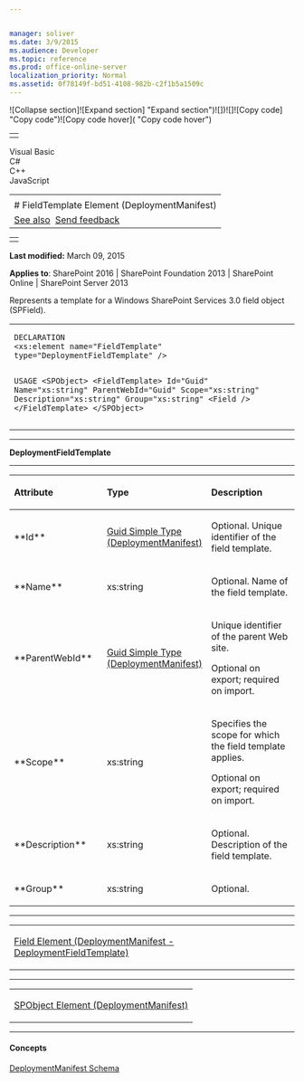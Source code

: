 ```yaml
---


manager: soliver
ms.date: 3/9/2015
ms.audience: Developer
ms.topic: reference
ms.prod: office-online-server
localization_priority: Normal
ms.assetid: 0f78149f-bd51-4108-982b-c2f1b5a1509c
---
```


![Collapse
section]![Expand
section] "Expand section")![]()![])![]![]()![Copy
code] "Copy code")![Copy code
hover]( "Copy code hover")
<table>
<tbody>
<tr class="odd">
<td align="left"></td>
</tr>
</tbody>
</table>

Visual Basic  
C\#  
C++  
JavaScript  

<table>
<tbody>
<tr class="odd">
<td align="left"><span id="runningHeaderText"></span></td>
</tr>
<tr class="even">
<td align="left"># FieldTemplate Element (DeploymentManifest)</td>
</tr>
<tr class="odd">
<td align="left"><a href="#seeAlsoToggle">See also</a>  <span id="headfeedbackarea" class="feedbackhead"><a href="javascript:SubmitFeedback(&#39;docthis@Microsoft.com&#39;,&#39;&#39;,&#39;&#39;,&#39;&#39;,&#39;1.0.18082.1225&#39;,&#39;%0\dThank%20you%20for%20your%20feedback.%20The%20developer%20writing%20teams%20use%20your%20feedback%20to%20improve%20documentation.%20While%20we%20are%20reviewing%20your%20feedback,%20we%20may%20send%20you%20e-mail%20to%20ask%20for%20clarification%20or%20feedback%20on%20a%20solution.%20We%20do%20not%20use%20your%20e-mail%20address%20for%20any%20other%20purpose%20and%20we%20delete%20it%20after%20we%20finish%20our%20review.%0\AFor%20further%20information%20about%20the%20privacy%20policies%20of%20Microsoft,%20please%20see%20http://privacy.microsoft.com/en-us/default.aspx.%0\A%0\d&#39;,&#39;Customer%20feedback&#39;);">Send feedback</a></span></td>
</tr>
</tbody>
</table>

<table>
<colgroup>
<col width="100%" />
</colgroup>
<tbody>
<tr class="odd">
<td align="left"></td>
</tr>
</tbody>
</table>

**Last modified:** March 09, 2015

**Applies to**: SharePoint 2016 | SharePoint Foundation 2013 |
SharePoint Online | SharePoint Server 2013

Represents a template for a Windows SharePoint Services 3.0 field object
(<span sdata="cer" target="T:Microsoft.SharePoint.SPField"><span
class="nolink">SPField</span></span>).

<span codelanguage="other"></span>
<table>
<colgroup>
<col width="100%" />
</colgroup>
<tbody>
<tr class="odd">
<td align="left"><pre><code>DECLARATION
&lt;xs:element name=&quot;FieldTemplate&quot; type=&quot;DeploymentFieldTemplate&quot; /&gt;

USAGE
&lt;SPObject&gt;
        &lt;FieldTemplate&gt;
                Id=&quot;Guid&quot;
                Name=&quot;xs:string&quot;
                ParentWebId=&quot;Guid&quot;
                Scope=&quot;xs:string&quot;
                Description=&quot;xs:string&quot;
                Group=&quot;xs:string&quot;
            &lt;Field /&gt;
        &lt;/FieldTemplate&gt;
&lt;/SPObject&gt;</code></pre></td>
</tr>
</tbody>
</table>


-----------------------------------------------------------------------------------------------------------------------------------------------------------------------------------------

**DeploymentFieldTemplate**


-----------------------------------------------------------------------------------------------------------------------------------------------------------------------------------------------

<table>
<colgroup>
<col width="33%" />
<col width="33%" />
<col width="33%" />
</colgroup>
<thead>
<tr class="header">
<th align="left"><p>Attribute</p></th>
<th align="left"><p>Type</p></th>
<th align="left"><p>Description</p></th>
</tr>
</thead>
<tbody>
<tr class="odd">
<td align="left"><p>**Id**</p></td>
<td align="left"><p><span sdata="link"><a href="guid-simple-type-deploymentmanifest.htm">Guid Simple Type (DeploymentManifest)</a></span></p></td>
<td align="left"><p>Optional. Unique identifier of the field template.</p></td>
</tr>
<tr class="even">
<td align="left"><p>**Name**</p></td>
<td align="left"><p>xs:string</p></td>
<td align="left"><p>Optional. Name of the field template.</p></td>
</tr>
<tr class="odd">
<td align="left"><p>**ParentWebId**</p></td>
<td align="left"><p><span sdata="link"><a href="guid-simple-type-deploymentmanifest.htm">Guid Simple Type (DeploymentManifest)</a></span></p></td>
<td align="left"><p>Unique identifier of the parent Web site.</p>
<p>Optional on export; required on import.</p></td>
</tr>
<tr class="even">
<td align="left"><p>**Scope**</p></td>
<td align="left"><p>xs:string</p></td>
<td align="left"><p>Specifies the scope for which the field template applies.</p>
<p>Optional on export; required on import.</p></td>
</tr>
<tr class="odd">
<td align="left"><p>**Description**</p></td>
<td align="left"><p>xs:string</p></td>
<td align="left"><p>Optional. Description of the field template.</p></td>
</tr>
<tr class="even">
<td align="left"><p>**Group**</p></td>
<td align="left"><p>xs:string</p></td>
<td align="left"><p>Optional.</p></td>
</tr>
</tbody>
</table>


---------------------------------------------------------------------------------------------------------------------------------------------------------------------------------------------------

<table>
<colgroup>
<col width="100%" />
</colgroup>
<tbody>
<tr class="odd">
<td align="left"><p><span sdata="link"><a href="field-element-deploymentmanifestdeploymentfieldtemplate.htm">Field Element (DeploymentManifest - DeploymentFieldTemplate)</a></span></p></td>
</tr>
</tbody>
</table>


----------------------------------------------------------------------------------------------------------------------------------------------------------------------------------------------------

<table>
<colgroup>
<col width="100%" />
</colgroup>
<tbody>
<tr class="odd">
<td align="left"><p><span sdata="link"><a href="spobject-element-deploymentmanifest.htm">SPObject Element (DeploymentManifest)</a></span></p></td>
</tr>
</tbody>
</table>


-------------------------------------------------------------------------------------------------------------------------------------------------------------------------------------------

#### Concepts

[DeploymentManifest
Schema](deploymentmanifest-schema.md)</span>








